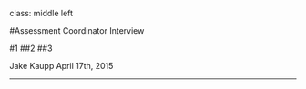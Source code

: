 class: middle left

#Assessment Coordinator Interview

#1
##2
##3

Jake Kaupp
April 17th, 2015

---


